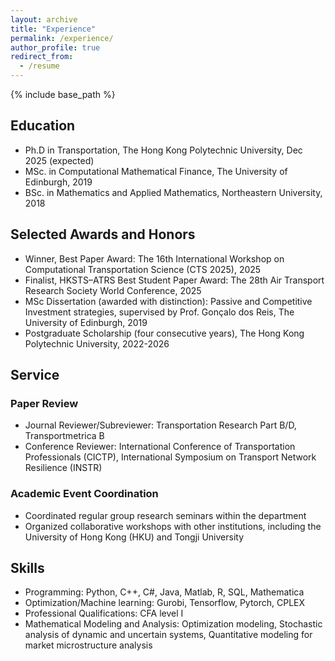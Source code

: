 ```yaml
---
layout: archive
title: "Experience"
permalink: /experience/
author_profile: true
redirect_from:
  - /resume
---
```


{% include base_path %}

## Education  
 
* Ph.D in Transportation, The Hong Kong Polytechnic University, Dec 2025 (expected)
* MSc. in Computational Mathematical Finance, The University of Edinburgh, 2019
* BSc. in Mathematics and Applied Mathematics, Northeastern University, 2018

## Selected Awards and Honors 

* Winner, Best Paper Award: The 16th International Workshop on Computational Transportation Science (CTS 2025), 2025
* Finalist, HKSTS–ATRS Best Student Paper Award: The 28th Air Transport Research Society World Conference, 2025
* MSc Dissertation (awarded with distinction): Passive and Competitive Investment strategies, supervised by Prof. Gonçalo dos Reis, The University of Edinburgh, 2019
* Postgraduate Scholarship (four consecutive years), The Hong Kong Polytechnic University, 2022-2026

## Service 

### Paper Review 
* Journal Reviewer/Subreviewer: Transportation Research Part B/D, Transportmetrica B
* Conference Reviewer: International Conference of Transportation Professionals (CICTP), International Symposium on Transport Network Resilience (INSTR)

### Academic Event Coordination
* Coordinated regular group research seminars within the department
* Organized collaborative workshops with other institutions, including the University of Hong Kong (HKU) and Tongji University

## Skills 
* Programming: Python, C++, C#, Java, Matlab, R, SQL, Mathematica
* Optimization/Machine learning: Gurobi, Tensorflow, Pytorch, CPLEX
* Professional Qualifications: CFA level I
* Mathematical Modeling and Analysis: Optimization modeling, Stochastic analysis of dynamic and uncertain systems, Quantitative modeling for market microstructure analysis

